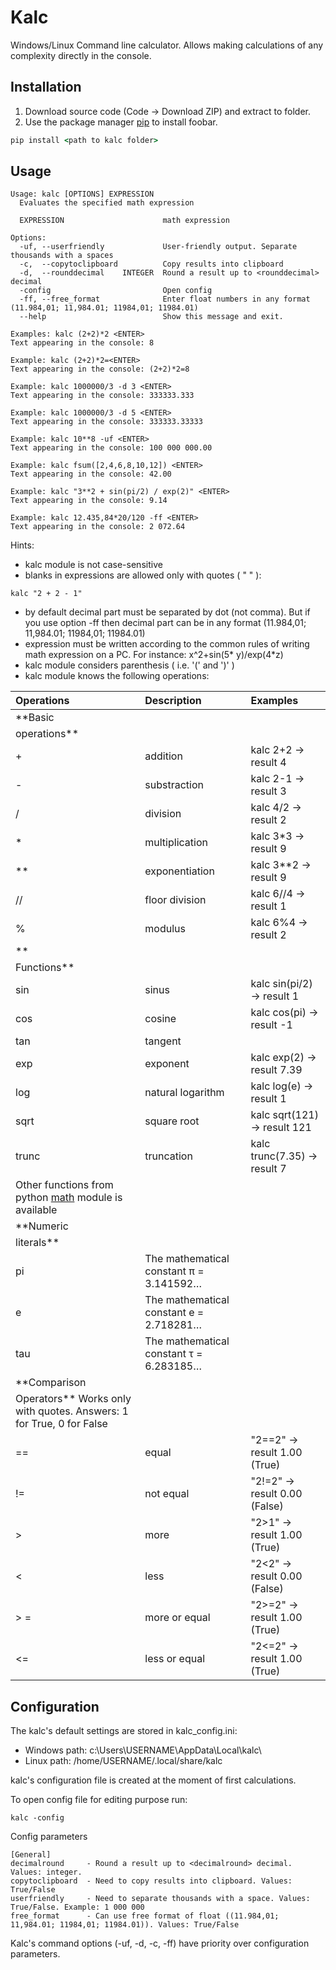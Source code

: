 # Kalc

Windows/Linux Command line calculator. Allows making calculations of any complexity directly in the console.

## Installation

1. Download source code (Code -> Download ZIP) and extract to folder.
2. Use the package manager [pip](https://pip.pypa.io/en/stable/) to install foobar.

```cmd
pip install <path to kalc folder>
```

## Usage

```
Usage: kalc [OPTIONS] EXPRESSION
  Evaluates the specified math expression

  EXPRESSION                      math expression

Options:
  -uf, --userfriendly             User-friendly output. Separate thousands with a spaces
  -c,  --copytoclipboard          Copy results into clipboard
  -d,  --rounddecimal    INTEGER  Round a result up to <rounddecimal> decimal
  -config                         Open config
  -ff, --free_format              Enter float numbers in any format (11.984,01; 11,984.01; 11984,01; 11984.01)
  --help                          Show this message and exit.
```

```
Examples: kalc (2+2)*2 <ENTER>
Text appearing in the console: 8

Example: kalc (2+2)*2=<ENTER>
Text appearing in the console: (2+2)*2=8

Example: kalc 1000000/3 -d 3 <ENTER>
Text appearing in the console: 333333.333

Example: kalc 1000000/3 -d 5 <ENTER>
Text appearing in the console: 333333.33333

Example: kalc 10**8 -uf <ENTER>
Text appearing in the console: 100 000 000.00

Example: kalc fsum([2,4,6,8,10,12]) <ENTER>
Text appearing in the console: 42.00

Example: kalc "3**2 + sin(pi/2) / exp(2)" <ENTER>
Text appearing in the console: 9.14

Example: kalc 12.435,84*20/120 -ff <ENTER>
Text appearing in the console: 2 072.64
```

Hints:

- kalc module is not case-sensitive
- blanks in expressions are allowed only with quotes ( " " ):

```
kalc "2 + 2 - 1"
```

- by default decimal part must be separated by dot (not comma). But if you use option -ff then decimal part can be in
  any format (11.984,01; 11,984.01; 11984,01; 11984.01)
- expression must be written according to the common rules of writing math expression on a PC. For instance: x^2+sin(5*
  y)/exp(4*z)
- kalc module considers parenthesis ( i.e. '(' and ')' )
- kalc module knows the following operations:

| Operations                                                                                             | Description                             | Examples                        |
|:-------------------------------------------------------------------------------------------------------|:----------------------------------------|:--------------------------------|
| **Basic
operations**                                                                                   |                                         |                                 |
| +                                                                                                      | addition                                | kalc 2+2 -> result 4            |
| -                                                                                                      | substraction                            | kalc 2-1 -> result 3            |
| /                                                                                                      | division                                | kalc 4/2 -> result 2            |
| *                                                                                                      | multiplication                          | kalc 3*3 -> result 9            |
| **                                                                                                     | exponentiation                          | kalc 3**2 -> result 9           |
| //                                                                                                     | floor division                          | kalc 6//4 -> result 1           |
| %                                                                                                      | modulus                                 | kalc 6%4 -> result 2            |
| **
Functions**                                                                                          |                                         |                                 |
| sin                                                                                                    | sinus                                   | kalc sin(pi/2) -> result 1      |
| cos                                                                                                    | cosine                                  | kalc cos(pi)   -> result -1     |
| tan                                                                                                    | tangent                                 |                                 |
| exp                                                                                                    | exponent                                | kalc exp(2) -> result 7.39      |
| log                                                                                                    | natural logarithm                       | kalc log(e) -> result 1         |
| sqrt                                                                                                   | square root                             | kalc sqrt(121) -> result 121    |
| trunc                                                                                                  | truncation                              | kalc trunc(7.35) -> result 7    |
| Other functions from python [math](https://docs.python.org/3/library/math.html) module is available    |                                         |                                 |
| **Numeric
literals**                                                                                   |                                         |                                 |
| pi                                                                                                     | The mathematical constant π = 3.141592… |                                 |
| e                                                                                                      | The mathematical constant e = 2.718281… |                                 |
| tau                                                                                                    | The mathematical constant τ = 6.283185… |                                 |
| **Comparison
Operators** Works only with quotes. Answers: 1 for True, 0 for False                      |                                         |                                 |
| ==                                                                                                     | equal                                   | "2==2" -> result 1.00 (True)    |
| !=                                                                                                     | not equal                               | "2!=2" -> result 0.00 (False)   |
| \>                                                                                                     | more                                    | "2>1" -> result 1.00 (True)     |
| <                                                                                                      | less                                    | "2<2" -> result 0.00 (False)    |
| > =                                                                                                    | more or equal                           | "2>=2" -> result 1.00 (True)    |
| <=                                                                                                     | less or equal                           | "2<=2" -> result 1.00 (True)    |

## Configuration

The kalc's default settings are stored in kalc_config.ini:

- Windows path: c:\Users\USERNAME\AppData\Local\kalc\
- Linux path: /home/USERNAME/.local/share/kalc

kalc's configuration file is created at the moment of first calculations.

To open config file for editing purpose run:

```
kalc -config
```

Config parameters

```
[General]
decimalround     - Round a result up to <decimalround> decimal. Values: integer.
copytoclipboard  - Need to copy results into clipboard. Values: True/False
userfriendly     - Need to separate thousands with a space. Values: True/False. Example: 1 000 000
free_format      - Can use free format of float ((11.984,01; 11,984.01; 11984,01; 11984.01)). Values: True/False
```

Kalc's command options (-uf, -d, -c, -ff) have priority over configuration parameters.